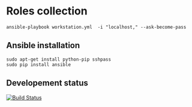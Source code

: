 # Roles collection

	ansible-playbook workstation.yml  -i "localhost," --ask-become-pass

## Ansible installation
 	sudo apt-get install python-pip sshpass
 	sudo pip install ansible
	
## Developement status

[![Build Status](https://travis-ci.org/ebesson/ansible-roles.svg?branch=master)](https://travis-ci.org/ebesson/ansible-roles/)
